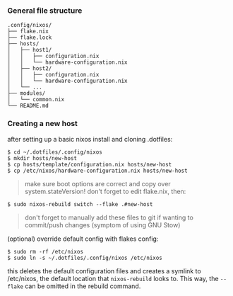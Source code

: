 ### General file structure
```
.config/nixos/
├── flake.nix
├── flake.lock
├── hosts/
│   ├── host1/
│   │   ├── configuration.nix
│   │   └── hardware-configuration.nix
│   ├── host2/
│   │   ├── configuration.nix
│   │   └── hardware-configuration.nix
│   └── ...
├── modules/
│   └── common.nix
└── README.md
```
### Creating a new host

after setting up a basic nixos install and cloning .dotfiles:
```
$ cd ~/.dotfiles/.config/nixos
$ mkdir hosts/new-host
$ cp hosts/template/configuration.nix hosts/new-host
$ cp /etc/nixos/hardware-configuration.nix hosts/new-host
```
> make sure boot options are correct and copy over system.stateVersion!
> don't forget to edit flake.nix, then:
```
$ sudo nixos-rebuild switch --flake .#new-host
```
> don't forget to manually add these files to git if wanting to commit/push changes (symptom of using GNU Stow)

(optional) override default config with flakes config:
```
$ sudo rm -rf /etc/nixos
$ sudo ln -s ~/.dotfiles/.config/nixos /etc/nixos
```
this deletes the default configuration files and creates a symlink to /etc/nixos, the default location that `nixos-rebuild` looks to.  This way, the `--flake` can be omitted in the rebuild command.
